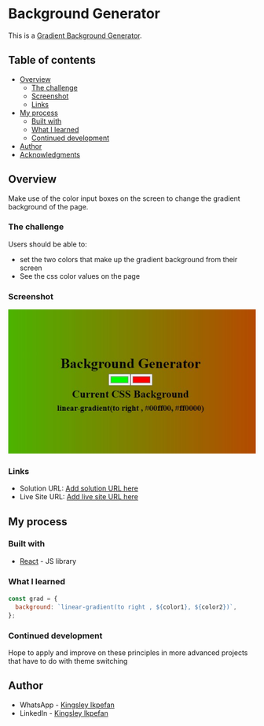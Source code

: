 # Background Generator

This is a [Gradient Background Generator](https://itksweb.github.io/bg-generator/).

## Table of contents

- [Overview](#overview)
  - [The challenge](#the-challenge)
  - [Screenshot](#screenshot)
  - [Links](#links)
- [My process](#my-process)
  - [Built with](#built-with)
  - [What I learned](#what-i-learned)
  - [Continued development](#continued-development)
- [Author](#author)
- [Acknowledgments](#acknowledgments)

## Overview

Make use of the color input boxes on the screen to change the gradient background of the page.

### The challenge

Users should be able to:

- set the two colors that make up the gradient background from their screen
- See the css color values on the page

### Screenshot

![](./screenshot.jpg)

### Links

- Solution URL: [Add solution URL here](https://github.com/itksweb/bg-generator)
- Live Site URL: [Add live site URL here](https://itksweb.github.io/bg-generator/)

## My process

### Built with

- [React](https://reactjs.org/) - JS library

### What I learned

```js
const grad = {
  background: `linear-gradient(to right , ${color1}, ${color2})`,
};
```

### Continued development

Hope to apply and improve on these principles in more advanced projects that have to do with theme switching

## Author

- WhatsApp - [Kingsley Ikpefan](https://wa.me/2348060719978)
- LinkedIn - [Kingsley Ikpefan](https://www.linkedin.com/in/kingsleyikpefan)
